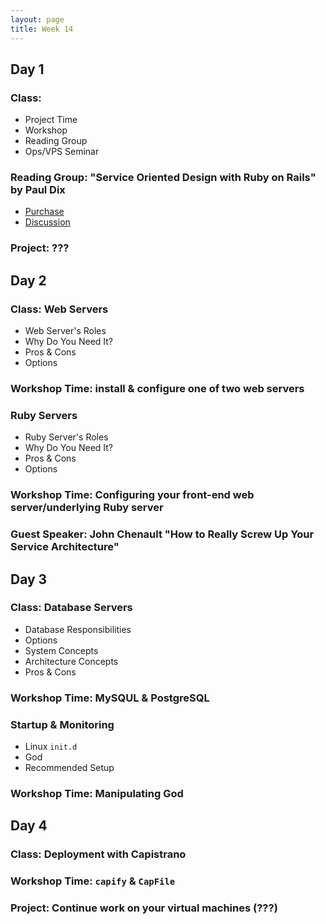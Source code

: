 ```yaml
---
layout: page
title: Week 14
---
```


## Day 1

### Class: 

* Project Time
* Workshop
* Reading Group
* Ops/VPS Seminar

### Reading Group: "Service Oriented Design with Ruby on Rails" by Paul Dix

* [Purchase](http://amzn.to/KzZVL7)
* [Discussion](https://github.com/JumpstartLab/reading/tree/master/service_oriented_design)

### Project: ???

## Day 2

### Class: Web Servers

* Web Server's Roles
* Why Do You Need It?
* Pros & Cons
* Options

### Workshop Time: install & configure one of two web servers

### Ruby Servers

* Ruby Server's Roles
* Why Do You Need It?
* Pros & Cons
* Options

### Workshop Time: Configuring your front-end web server/underlying Ruby server

### Guest Speaker: John Chenault "How to Really Screw Up Your Service Architecture"

## Day 3

### Class: Database Servers

* Database Responsibilities
* Options
* System Concepts
* Architecture Concepts
* Pros & Cons

### Workshop Time: MySQUL & PostgreSQL

### Startup & Monitoring

* Linux `init.d`
* God
* Recommended Setup

### Workshop Time: Manipulating God

## Day 4

### Class: Deployment with Capistrano

### Workshop Time: `capify` & `CapFile`

### Project: Continue work on your virtual machines (???) 